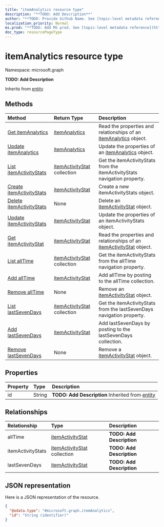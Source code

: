 ```yaml
---
title: "itemAnalytics resource type"
description: "**TODO: Add Description**"
author: "**TODO: Provide Github Name. See [topic-level metadata reference](https://msgo.azurewebsites.net/add/document/guidelines/metadata.html#topic-level-metadata)**"
localization_priority: Normal
ms.prod: "**TODO: Add MS prod. See [topic-level metadata reference](https://msgo.azurewebsites.net/add/document/guidelines/metadata.html#topic-level-metadata)**"
doc_type: resourcePageType
---
```


# itemAnalytics resource type


Namespace: microsoft.graph

**TODO: Add Description**


Inherits from [entity](../resources/entity.md)

## Methods
|Method|Return Type|Description|
|:---|:---|:---|
|[Get itemAnalytics](../api/itemanalytics-get.md)|[itemAnalytics](../resources/itemanalytics.md)|Read the properties and relationships of an [itemAnalytics](../resources/itemanalytics.md) object.|
|[Update itemAnalytics](../api/itemanalytics-update.md)|[itemAnalytics](../resources/itemanalytics.md)|Update the properties of an [itemAnalytics](../resources/itemanalytics.md) object.|
|[List itemActivityStats](../api/itemanalytics-list-itemactivitystats.md)|[itemActivityStat](../resources/itemactivitystat.md) collection|Get the itemActivityStats from the itemActivityStats navigation property.|
|[Create itemActivityStats](../api/itemanalytics-post-itemactivitystats.md)|[itemActivityStat](../resources/itemactivitystat.md)|Create a new itemActivityStats object.|
|[Delete itemActivityStats](../api/itemanalytics-delete-itemactivitystats.md)|None|Delete an [itemActivityStat](../resources/itemactivitystat.md) object.|
|[Update itemActivityStats](../api/itemanalytics-update-itemactivitystats.md)|[itemActivityStat](../resources/itemactivitystat.md)|Update the properties of an itemActivityStats object.|
|[Get itemActivityStat](../api/itemactivitystat-get.md)|[itemActivityStat](../resources/itemactivitystat.md)|Read the properties and relationships of an [itemActivityStat](../resources/itemactivitystat.md) object.|
|[List allTime](../api/itemanalytics-list-alltime.md)|[itemActivityStat](../resources/itemactivitystat.md) collection|Get the itemActivityStats from the allTime navigation property.|
|[Add allTime](../api/itemanalytics-post-alltime.md)|[itemActivityStat](../resources/itemactivitystat.md)|Add allTime by posting to the allTime collection.|
|[Remove allTime](../api/itemanalytics-delete-alltime.md)|None|Remove an [itemActivityStat](../resources/itemactivitystat.md) object.|
|[List lastSevenDays](../api/itemanalytics-list-lastsevendays.md)|[itemActivityStat](../resources/itemactivitystat.md) collection|Get the itemActivityStats from the lastSevenDays navigation property.|
|[Add lastSevenDays](../api/itemanalytics-post-lastsevendays.md)|[itemActivityStat](../resources/itemactivitystat.md)|Add lastSevenDays by posting to the lastSevenDays collection.|
|[Remove lastSevenDays](../api/itemanalytics-delete-lastsevendays.md)|None|Remove a [itemActivityStat](../resources/itemactivitystat.md) object.|

## Properties
|Property|Type|Description|
|:---|:---|:---|
|id|String|**TODO: Add Description** Inherited from [entity](../resources/entity.md)|

## Relationships
|Relationship|Type|Description|
|:---|:---|:---|
|allTime|[itemActivityStat](../resources/itemactivitystat.md)|**TODO: Add Description**|
|itemActivityStats|[itemActivityStat](../resources/itemactivitystat.md) collection|**TODO: Add Description**|
|lastSevenDays|[itemActivityStat](../resources/itemactivitystat.md)|**TODO: Add Description**|

## JSON representation
Here is a JSON representation of the resource.
<!-- {
  "blockType": "resource",
  "keyProperty": "id",
  "@odata.type": "microsoft.graph.itemAnalytics",
  "baseType": "microsoft.graph.entity",
  "openType": true
}
-->
``` json
{
  "@odata.type": "#microsoft.graph.itemAnalytics",
  "id": "String (identifier)"
}
```

